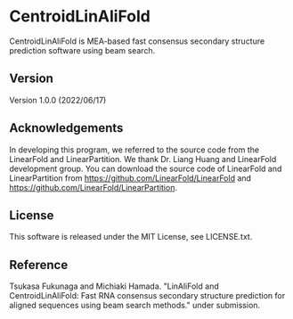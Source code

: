 
# CentroidLinAliFold
CentroidLinAliFold is MEA-based fast consensus secondary structure prediction software using beam search.

## Version
Version 1.0.0 (2022/06/17)

## Acknowledgements
In developing this program, we referred to the source code from the LinearFold and LinearPartition. We thank Dr. Liang Huang and LinearFold development group. You can download the source code of LinearFold and LinearPartition from https://github.com/LinearFold/LinearFold and https://github.com/LinearFold/LinearPartition. 

## License
This software is released under the MIT License, see LICENSE.txt.  

## Reference
Tsukasa Fukunaga and Michiaki Hamada. "LinAliFold and CentroidLinAliFold: Fast RNA consensus secondary structure prediction for aligned sequences using beam search methods." under submission.
